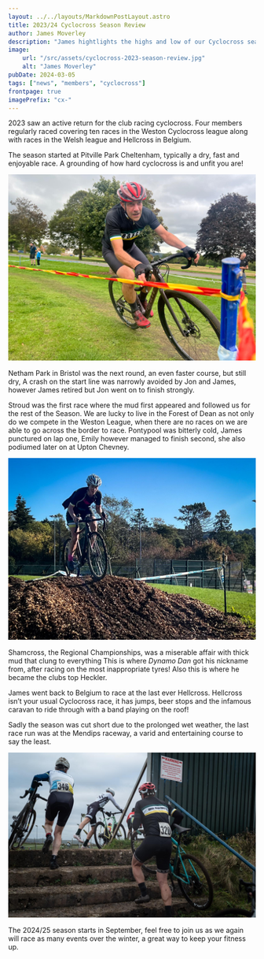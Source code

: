 ```yaml
---
layout: ../../layouts/MarkdownPostLayout.astro
title: 2023/24 Cyclocross Season Review
author: James Moverley
description: "James hightlights the highs and low of our Cyclocross season"
image:
    url: "/src/assets/cyclocross-2023-season-review.jpg"
    alt: "James Moverley"
pubDate: 2024-03-05
tags: ["news", "members", "cyclocross"]
frontpage: true
imagePrefix: "cx-"
---
```


2023 saw an active return for the club racing cyclocross. Four members regularly raced covering ten races in the Weston Cyclocross league along with races in the Welsh league and Hellcross in Belgium.

The  season started at Pitville Park Cheltenham, typically a dry, fast and enjoyable race. A grounding of how hard cyclocross is and unfit you are!

![Dan](../../assets/cx-dan.jpg)


Netham Park in Bristol was the next round, an even faster course, but still dry, A crash on the start line was narrowly avoided by Jon and James, however James retired but Jon went on to finish strongly. 

Stroud was the first race where the mud first appeared and followed us for the rest of the Season.
We are lucky to live in the Forest of Dean as not only  do we compete in the Weston League, when there are no races on we are able to go across the border to race. Pontypool was bitterly cold, James punctured on lap one, Emily however managed to finish second, she also podiumed later on at Upton Chevney.

![Emily](../../assets/cx-emily.jpg)

Shamcross, the Regional Championships, was a miserable affair with thick mud that clung to everything This is where _Dynamo Dan_ got his nickname from, after racing on the most inappropriate tyres! Also this is where he became the clubs top Heckler.


James went back to Belgium to race at the last ever Hellcross. Hellcross isn’t your usual Cyclocross race, it has jumps, beer stops and the infamous caravan to ride through with a band playing on the roof!

Sadly the season was cut short due to the prolonged wet weather, the last race run was at the Mendips raceway, a varid and entertaining course to say the least. 

![Jon](../../assets/cx-jon.jpg)

The 2024/25 season starts in September, feel free to join us as we again will race as many events over the winter, a great way to keep your fitness up.